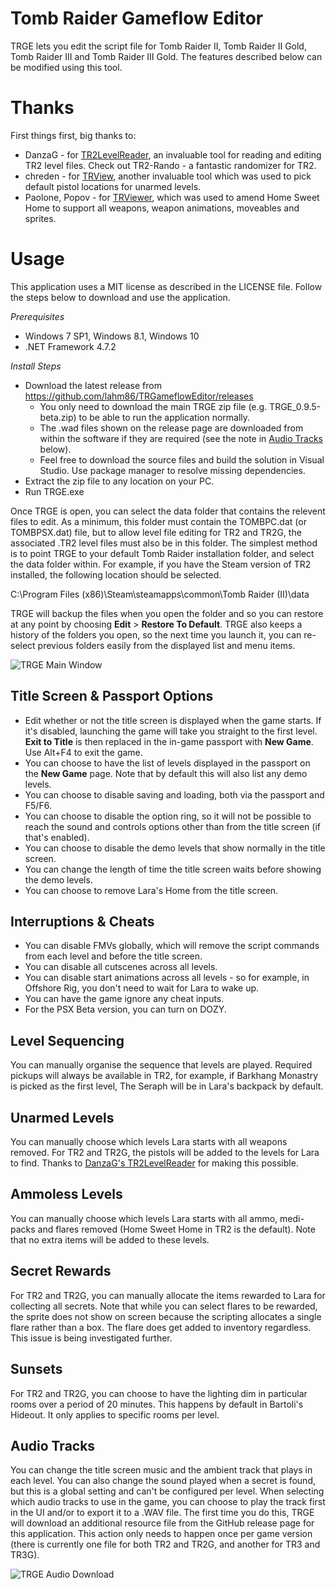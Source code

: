 # Tomb Raider Gameflow Editor
TRGE lets you edit the script file for Tomb Raider II, Tomb Raider II Gold, Tomb Raider III and Tomb Raider III Gold. The features described below can be modified using this tool.

# Thanks
First things first, big thanks to:

* DanzaG - for [TR2LevelReader](https://github.com/DanzaG/TR2-Rando), an invaluable tool for reading and editing TR2 level files. Check out TR2-Rando - a fantastic randomizer for TR2.
* chreden - for [TRView](https://github.com/chreden/trview), another invaluable tool which was used to pick default pistol locations for unarmed levels.
* Paolone, Popov - for [TRViewer](https://www.aspidetr.com/en/tools/tr-viewer/trviewer/), which was used to amend Home Sweet Home to support all weapons, weapon animations, moveables and sprites.

# Usage

This application uses a MIT license as described in the LICENSE file. Follow the steps below to download and use the application.

_Prerequisites_
* Windows 7 SP1, Windows 8.1, Windows 10
* .NET Framework 4.7.2

_Install Steps_
* Download the latest release from https://github.com/lahm86/TRGameflowEditor/releases
  * You only need to download the main TRGE zip file (e.g. TRGE_0.9.5-beta.zip) to be able to run the application normally.
  * The .wad files shown on the release page are downloaded from within the software if they are required (see the note in [Audio Tracks](#audio-tracks) below).
  * Feel free to download the source files and build the solution in Visual Studio. Use package manager to resolve missing dependencies.
* Extract the zip file to any location on your PC.
* Run TRGE.exe

Once TRGE is open, you can select the data folder that contains the relevent files to edit. As a minimum, this folder must contain the TOMBPC.dat (or TOMBPSX.dat) file, but to allow level file editing for TR2 and TR2G, the associated .TR2 level files must also be in this folder. The simplest method is to point TRGE to your default Tomb Raider installation folder, and select the data folder within. For example, if you have the Steam version of TR2 installed, the following location should be selected.

C:\Program Files (x86)\Steam\steamapps\common\Tomb Raider (II)\data

TRGE will backup the files when you open the folder and so you can restore at any point by choosing **Edit** > **Restore To Default**. TRGE also keeps a history of the folders you open, so the next time you launch it, you can re-select previous folders easily from the displayed list and menu items.

![TRGE Main Window](https://github.com/lahm86/TRGameflowEditor/blob/main/Resources/TRGE.png)

## Title Screen & Passport Options

* Edit whether or not the title screen is displayed when the game starts. If it's disabled, launching the game will take you straight to the first level. **Exit to Title** is then replaced in the in-game passport with **New Game**. Use Alt+F4 to exit the game.
* You can choose to have the list of levels displayed in the passport on the **New Game** page. Note that by default this will also list any demo levels.
* You can choose to disable saving and loading, both via the passport and F5/F6.
* You can choose to disable the option ring, so it will not be possible to reach the sound and controls options other than from the title screen (if that's enabled).
* You can choose to disable the demo levels that show normally in the title screen.
* You can change the length of time the title screen waits before showing the demo levels.
* You can choose to remove Lara's Home from the title screen.

## Interruptions & Cheats

* You can disable FMVs globally, which will remove the script commands from each level and before the title screen.
* You can disable all cutscenes across all levels.
* You can disable start animations across all levels - so for example, in Offshore Rig, you don't need to wait for Lara to wake up.
* You can have the game ignore any cheat inputs.
* For the PSX Beta version, you can turn on DOZY.

## Level Sequencing

You can manually organise the sequence that levels are played. Required pickups will always be available in TR2, for example, if Barkhang Monastry is picked as the first level, The Seraph will be in Lara's backpack by default.

## Unarmed Levels

You can manually choose which levels Lara starts with all weapons removed. For TR2 and TR2G, the pistols will be added to the levels for Lara to find. Thanks to [DanzaG's TR2LevelReader](https://github.com/DanzaG/TR2-Rando) for making this possible. 

## Ammoless Levels

You can manually choose which levels Lara starts with all ammo, medi-packs and flares removed (Home Sweet Home in TR2 is the default). Note that no extra items will be added to these levels.

## Secret Rewards

For TR2 and TR2G, you can manually allocate the items rewarded to Lara for collecting all secrets. Note that while you can select flares to be rewarded, the sprite does not show on screen because the scripting allocates a single flare rather than a box. The flare does get added to inventory regardless. This issue is being investigated further.

## Sunsets

For TR2 and TR2G, you can choose to have the lighting dim in particular rooms over a period of 20 minutes. This happens by default in Bartoli's Hideout. It only applies to specific rooms per level.

## Audio Tracks

You can change the title screen music and the ambient track that plays in each level. You can also change the sound played when a secret is found, but this is a global setting and can't be configured per level. When selecting which audio tracks to use in the game, you can choose to play the track first in the UI and/or to export it to a .WAV file. The first time you do this, TRGE will download an additional resource file from the GitHub release page for this application. This action only needs to happen once per game version (there is currently one file for both TR2 and TR2G, and another for TR3 and TR3G).

![TRGE Audio Download](https://github.com/lahm86/TRGameflowEditor/blob/main/Resources/audiodownload.png)
